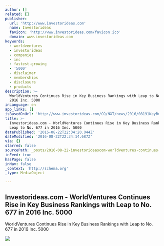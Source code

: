 ```yaml
---
author: []
related: []
publisher:
  url: 'http://www.investorideas.com'
  name: Investorideas
  favicon: 'http://www.investorideas.com/favicon.ico'
  domain: www.investorideas.com
keywords:
  - worldventures
  - investorideas
  - companies
  - inc
  - fastest-growing
  - '5000'
  - disclaimer
  - memberships
  - disclosure
  - products
description: >-
  WorldVentures Continues Rise in Key Business Rankings with Leap to No. 677 in
  2016 Inc. 5000
inLanguage: en
app_links: []
isBasedOnUrl: 'http://www.investorideas.com/CO/NXT/news/2016/08191KeyBusiness.asp'
title: >-
  Investorideas.com - WorldVentures Continues Rise in Key Business Rankings with
  Leap to No. 677 in 2016 Inc. 5000
datePublished: '2016-08-22T22:34:20.044Z'
dateModified: '2016-08-22T22:34:14.687Z'
via: {}
starred: false
sourcePath: _posts/2016-08-22-investorideascom-worldventures-continues-rise-in-key-busi.md
inFeed: true
hasPage: false
inNav: false
_context: 'http://schema.org'
_type: MediaObject

---
```

<article style=""><h1>Investorideas.com - WorldVentures Continues Rise in Key Business Rankings with Leap to No. 677 in 2016 Inc. 5000</h1><p>WorldVentures Continues Rise in Key Business Rankings with Leap to No. 677 in 2016 Inc. 5000</p><img src="http://www.investorideas.com/images/Banners/join-investorideas.gif" /></article>